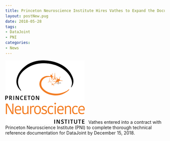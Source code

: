 ```yaml
---
title: Princeton Neuroscience Institute Hires Vathes to Expand the Documentation for DataJoint
layout: postNew.pug
date: 2018-05-28 
tags:
- DataJoint
- PNI
categories: 
- News
---
```

![alt text](./static/posts/Princeton-Neuroscience-Institute-Hires-Vathes-to-Expand-the-Documentation-for-DataJoint/PNI%20logo.png "PNI Logo")
&nbsp;
Vathes entered into a contract with Princeton Neuroscience Institute (PNI) to complete thorough technical reference documentation for DataJoint by December 15, 2018.

<!-- more -->